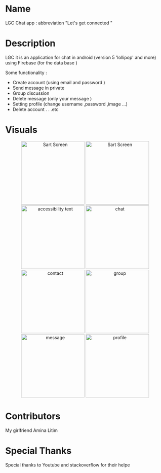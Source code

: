 # Name
 LGC Chat app : abbreviation "Let's get connected " 
# Description
LGC it is an   application for chat in android (version 5 'lollipop' and more) using Firebase (for the data base )

Some functionality :
- Create account (using email and password )
- Send message in private
- Group discussion
- Delete message (only your message )
- Setting profile (change username ,password ,image ...)
- Delete account
.
.
.etc
# Visuals
<p align="center">
   <img src="https://user-images.githubusercontent.com/43831107/63231218-7afa4c80-c210-11e9-8681-91930f2f3357.jpg" width="200" title="Sart Screen">
  <img src="https://user-images.githubusercontent.com/43831107/63231166-acbee380-c20f-11e9-9857-03c92883699b.png" width="200" title="Sart Screen">
  <img src="https://user-images.githubusercontent.com/43831107/63231003-0540b180-c20d-11e9-99e2-c7a8593d62d2.png" width="200" alt="accessibility text">
     <img src="https://user-images.githubusercontent.com/43831107/63231200-48e8ea80-c210-11e9-9025-5615e76ab923.png" width="200" title="chat">
     <img src="https://user-images.githubusercontent.com/43831107/63231201-48e8ea80-c210-11e9-8fb4-9ff87a5e1b29.png" width="200" title="contact">
   <img src="https://user-images.githubusercontent.com/43831107/63231202-49818100-c210-11e9-8a41-1797e91cc694.png" width="200" title="group">
      <img src="https://user-images.githubusercontent.com/43831107/63231355-51422500-c212-11e9-9af4-5483850b3c41.png" width="200" title="message">
      <img src="https://user-images.githubusercontent.com/43831107/63231356-51422500-c212-11e9-9bc8-f9582bd91c41.png" width="200" title="profile">
</p>

# Contributors
My girlfriend Amina Litim
# Special Thanks
Special thanks to Youtube and stackoverflow for their helpe

